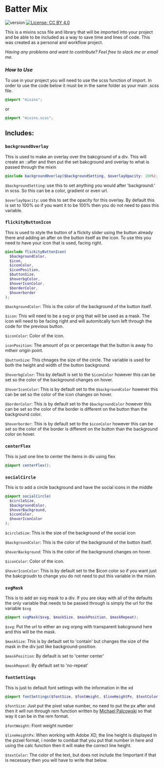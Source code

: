 # Batter Mix

![version](https://badgen.net/static/V/1.2.0/)
[![License: CC BY 4.0](https://img.shields.io/badge/License-CC_BY_4.0-lightgrey.svg)](https://creativecommons.org/licenses/by/4.0/)

This is a mixins scss file and library that will be imported into your project and be able to be included as a way to save time and lines of code. This was created as a personal and workflow project.

_Having any problems and want to contribute? Feel free to slack me or email me_.

### _How to Use_

To use in your project you will need to use the scss function of import. In order to use the code below it must be in the same folder as your main .scss file.

```scss
@import "mixins";
```

or

```scss
@import "mixins.scss";
```

## Includes:

### `backgroundOverlay`

This is used to make an overlay over the bakcground of a div. This will create an ::after and then put the set bakcground and overlay to what is passed through the mixin

```scss
@include backgroundOverlay($backgroundSetting, $overlayOpacity: 100%);
```

`$backgroundSetting`: use this to set anything you would after 'background:' in scss. So this can be a color, gradient or even url.

`$overlayOpacity`: use this to set the opacity for this overlay. By default this is set to 100% so if you want it to be 100% then you do not need to pass this variable.

### `flickityButtonIcon`

This is used to style the button of a flickity slider using the button already there and adding an after on the button itself as the icon. To use this you need to have your icon that is used, facing right.

```scss
@include flickityButtonIcon(
  $backgroundColor,
  $icon,
  $iconColor,
  $iconPosition,
  $buttonSize,
  $hoverbgColor,
  $hoverIconColor,
  $borderColor,
  $hoverborder
);
```

`$backgroundColor`: This is the color of the background of the button itself.

`$icon`: This will need to be a svg or png that will be used as a mask. The icon will need to be facing right and will automitcally turn left through the code for the previous button.

`$iconColor`: Color of the icon.

`iconPosition`: The amount of px or percentage that the button is away fro mtheir origin point.

`$buttonSize`: This chnages the size of the circle. The variable is used for both the height and width of the button background.

`$hoverbgColor`: This by default is set to the `$iconColor` however this can be set so the color of the background changes on hover.

`$hoverIconColor`: This is by default set to the `$backgroundColor` however this can be set so the color of the icon changes on hover.

`$borderColor`: This is by default set to the `$backgroundColor` however this can be set so the color of the border is different on the button than the background color.

`$hoverborder`: This is by default set to the `$iconColor` however this can be set so the color of the border is different on the button than the background color on hover.

### `centerFlex`

This is just one line to center the items in div using flex

```scss
@import centerFlex();
```

### `socialCircle`

This is to add a circle background and have the social icons in the middle

```scss
@import socialCircle(
  $circleSize,
  $backgroundColor,
  $hoverBackground,
  $iconColor,
  $hoverIconColor
);
```

`$circleSize`: This is the size of the background of the social icon

`$backgroundColor`: This is the color of the background of the button itself.

`$hoverBackground`: This is the color of the background changes on hover.

`$iconColor`: Color of the icon.

`$hoverIconColor`: This is by default set to the $icon color so if you want just the bakcgroudn to change you do not need to put this variable in the mixin.

### `svgMask`

This is to add an svg mask to a div. If you are okay with all of the defaults the only variable that needs to be passed through is simply the url for the variable `$svg`

```scss
@import svgMask($svg, $maskSize, $maskPosition, $maskRepeat);
```

`$svg`: Put the url to either an svg orpng with transparent bakcground here and this will be the mask.

`$maskSize`: This is by default set to 'contain' but changes the size of the mask in the div just like background-position.

`$maskPosition`: By default is set to 'center center'

`$maskRepeat`: By default set to 'no-repeat'

### `fontSettings`

This is just to default font settings with the information in the xd

```scss
@import fontSettings($fontSize, $fontWeight, $lineHeightPx, $textColor);
```

`$fontSize`: Just put the pixel value number, no need to put the px after and then it will run through rem function written by [Michael Palcowski](https://github.com/MichaelPalcowski) so that way it can be in the rem format.

`$fontWeight`: Fiont weight number

`$lineHeightPx`: When working with Adobe XD, the line height is displayed in the pizxel format, i norder to combat that you put that number in here and using the calc function then it will make the correct line height.

`$textColor`: The color of the text, but does not include the !important if that is necessary then you will have to write that below.
